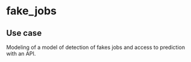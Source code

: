 # fake_jobs

## Use case

Modeling of a model of detection of fakes jobs and access to prediction with an API.
